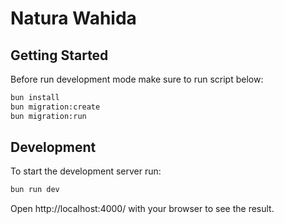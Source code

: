 # Natura Wahida

## Getting Started
Before run development mode make sure to run script below:
```bash
bun install
bun migration:create
bun migration:run
```

## Development
To start the development server run:
```bash
bun run dev
```

Open http://localhost:4000/ with your browser to see the result.